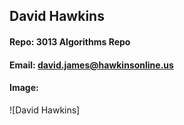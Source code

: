 ## David Hawkins
#### Repo: 3013 Algorithms Repo
#### Email: david.james@hawkinsonline.us
#### Image:
![David Hawkins]
